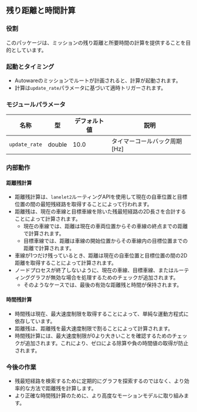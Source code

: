 ## 残り距離と時間計算

### 役割

このパッケージは、ミッションの残り距離と所要時間の計算を提供することを目的としています。

### 起動とタイミング

- Autowareのミッションでルートが計画されると、計算が起動されます。
- 計算は`update_rate`パラメータに基づいて適時トリガーされます。

### モジュールパラメータ

| 名称          | 型   | デフォルト値 | 説明                 |
| ------------- | ------ | ------------- | --------------------------- |
| `update_rate` | double | 10.0          | タイマーコールバック周期 [Hz] |

### 内部動作

#### 距離残計算

- 距離残計算は、`lanelet2`ルーティングAPIを使用して現在の自車位置と目標位置の間の最短残経路を取得することによって行われます。
- 距離残は、現在の車線と目標車線を除いた残最短経路の2D長さを合計することによって計算されます。
  - 現在の車線では、距離は現在の車両位置からその車線の終点までの距離で計算されます。
  - 目標車線では、距離は車線の開始位置からその車線内の目標位置までの距離で計算されます。
- 車線が1つだけ残っているとき、距離は現在の自車位置と目標位置の間の2D距離を取得することによって計算されます。
- ノードプロセスが終了しないように、現在の車線、目標車線、またはルーティンググラフが無効な場合を処理するためのチェックが追加されます。
  - そのようなケースでは、最後の有効な距離残と時間が保持されます。

#### 時間残計算

- 時間残は現在、最大速度制限を取得することによって、単純な運動方程式に依存しています。
- 距離残は、距離残を最大速度制限で割ることによって計算されます。
- 時間残計算には、最大速度制限が0より大きいことを確認するためのチェックが追加されます。これにより、ゼロによる除算や負の時間値の取得が防止されます。

### 今後の作業

- 残最短経路を検索するために定期的にグラフを探索するのではなく、より効率的な方法で距離残を計算します。
- より正確な時間残計算のために、より高度なモーションモデルに取り組みます。

